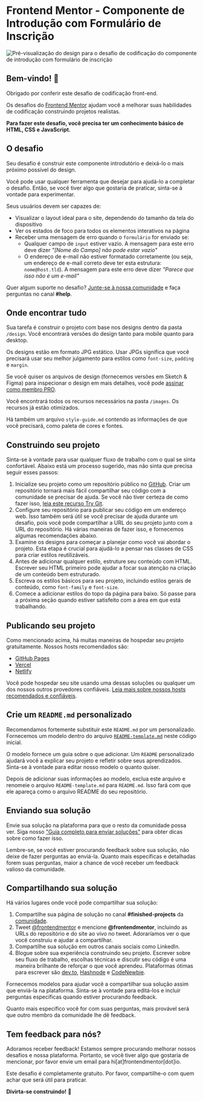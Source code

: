 # Frontend Mentor - Componente de Introdução com Formulário de Inscrição

![Pré-visualização do design para o desafio de codificação do componente de introdução com formulário de inscrição](./design/desktop-preview.jpg)

## Bem-vindo! 👋

Obrigado por conferir este desafio de codificação front-end.

Os desafios do [Frontend Mentor](https://www.frontendmentor.io) ajudam você a melhorar suas habilidades de codificação construindo projetos realistas.

**Para fazer este desafio, você precisa ter um conhecimento básico de HTML, CSS e JavaScript.**

## O desafio

Seu desafio é construir este componente introdutório e deixá-lo o mais próximo possível do design.

Você pode usar qualquer ferramenta que desejar para ajudá-lo a completar o desafio. Então, se você tiver algo que gostaria de praticar, sinta-se à vontade para experimentar.

Seus usuários devem ser capazes de:

- Visualizar o layout ideal para o site, dependendo do tamanho da tela do dispositivo
- Ver os estados de foco para todos os elementos interativos na página
- Receber uma mensagem de erro quando o `formulário` for enviado se:
  - Qualquer campo de `input` estiver vazio. A mensagem para este erro deve dizer *"[Nome do Campo] não pode estar vazio"*
  - O endereço de e-mail não estiver formatado corretamente (ou seja, um endereço de e-mail correto deve ter esta estrutura: `nome@host.tld`). A mensagem para este erro deve dizer *"Parece que isso não é um e-mail"*

Quer algum suporte no desafio? [Junte-se à nossa comunidade](https://www.frontendmentor.io/community) e faça perguntas no canal **#help**.

## Onde encontrar tudo

Sua tarefa é construir o projeto com base nos designs dentro da pasta `/design`. Você encontrará versões do design tanto para mobile quanto para desktop.

Os designs estão em formato JPG estático. Usar JPGs significa que você precisará usar seu melhor julgamento para estilos como `font-size`, `padding` e `margin`.

Se você quiser os arquivos de design (fornecemos versões em Sketch & Figma) para inspecionar o design em mais detalhes, você pode [assinar como membro PRO](https://www.frontendmentor.io/pro).

Você encontrará todos os recursos necessários na pasta `/images`. Os recursos já estão otimizados.

Há também um arquivo `style-guide.md` contendo as informações de que você precisará, como paleta de cores e fontes.

## Construindo seu projeto

Sinta-se à vontade para usar qualquer fluxo de trabalho com o qual se sinta confortável. Abaixo está um processo sugerido, mas não sinta que precisa seguir esses passos:

1. Inicialize seu projeto como um repositório público no [GitHub](https://github.com/). Criar um repositório tornará mais fácil compartilhar seu código com a comunidade se precisar de ajuda. Se você não tiver certeza de como fazer isso, [leia este recurso Try Git](https://try.github.io/).
2. Configure seu repositório para publicar seu código em um endereço web. Isso também será útil se você precisar de ajuda durante um desafio, pois você pode compartilhar a URL do seu projeto junto com a URL do repositório. Há várias maneiras de fazer isso, e fornecemos algumas recomendações abaixo.
3. Examine os designs para começar a planejar como você vai abordar o projeto. Esta etapa é crucial para ajudá-lo a pensar nas classes de CSS para criar estilos reutilizáveis.
4. Antes de adicionar qualquer estilo, estruture seu conteúdo com HTML. Escrever seu HTML primeiro pode ajudar a focar sua atenção na criação de um conteúdo bem estruturado.
5. Escreva os estilos básicos para seu projeto, incluindo estilos gerais de conteúdo, como `font-family` e `font-size`.
6. Comece a adicionar estilos do topo da página para baixo. Só passe para a próxima seção quando estiver satisfeito com a área em que está trabalhando.

## Publicando seu projeto

Como mencionado acima, há muitas maneiras de hospedar seu projeto gratuitamente. Nossos hosts recomendados são:

- [GitHub Pages](https://pages.github.com/)
- [Vercel](https://vercel.com/)
- [Netlify](https://www.netlify.com/)

Você pode hospedar seu site usando uma dessas soluções ou qualquer um dos nossos outros provedores confiáveis. [Leia mais sobre nossos hosts recomendados e confiáveis](https://medium.com/frontend-mentor/frontend-mentor-trusted-hosting-providers-bf000dfebe).

## Crie um `README.md` personalizado

Recomendamos fortemente substituir este `README.md` por um personalizado. Fornecemos um modelo dentro do arquivo [`README-template.md`](./README-template.md) neste código inicial.

O modelo fornece um guia sobre o que adicionar. Um `README` personalizado ajudará você a explicar seu projeto e refletir sobre seus aprendizados. Sinta-se à vontade para editar nosso modelo o quanto quiser.

Depois de adicionar suas informações ao modelo, exclua este arquivo e renomeie o arquivo `README-template.md` para `README.md`. Isso fará com que ele apareça como o arquivo README do seu repositório.

## Enviando sua solução

Envie sua solução na plataforma para que o resto da comunidade possa ver. Siga nosso ["Guia completo para enviar soluções"](https://medium.com/frontend-mentor/a-complete-guide-to-submitting-solutions-on-frontend-mentor-ac6384162248) para obter dicas sobre como fazer isso.

Lembre-se, se você estiver procurando feedback sobre sua solução, não deixe de fazer perguntas ao enviá-la. Quanto mais específicas e detalhadas forem suas perguntas, maior a chance de você receber um feedback valioso da comunidade.

## Compartilhando sua solução

Há vários lugares onde você pode compartilhar sua solução:

1. Compartilhe sua página de solução no canal **#finished-projects** da [comunidade](https://www.frontendmentor.io/community).
2. Tweet [@frontendmentor](https://twitter.com/frontendmentor) e mencione **@frontendmentor**, incluindo as URLs do repositório e do site ao vivo no tweet. Adoraríamos ver o que você construiu e ajudar a compartilhar.
3. Compartilhe sua solução em outros canais sociais como LinkedIn.
4. Blogue sobre sua experiência construindo seu projeto. Escrever sobre seu fluxo de trabalho, escolhas técnicas e discutir seu código é uma maneira brilhante de reforçar o que você aprendeu. Plataformas ótimas para escrever são [dev.to](https://dev.to/), [Hashnode](https://hashnode.com/) e [CodeNewbie](https://community.codenewbie.org/).

Fornecemos modelos para ajudar você a compartilhar sua solução assim que enviá-la na plataforma. Sinta-se à vontade para editá-los e incluir perguntas específicas quando estiver procurando feedback.

Quanto mais específico você for com suas perguntas, mais provável será que outro membro da comunidade lhe dê feedback.

## Tem feedback para nós?

Adoramos receber feedback! Estamos sempre procurando melhorar nossos desafios e nossa plataforma. Portanto, se você tiver algo que gostaria de mencionar, por favor envie um email para hi[at]frontendmentor[dot]io.

Este desafio é completamente gratuito. Por favor, compartilhe-o com quem achar que será útil para praticar.

**Divirta-se construindo!** 🚀